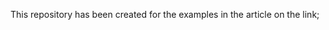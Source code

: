 This repository has been created for the examples in the article on the link;

[Medium]: (https://medium.com/insiderengineering/how-to-write-unit-test-with-golang-without-mocking-database-a07fb1426586)

